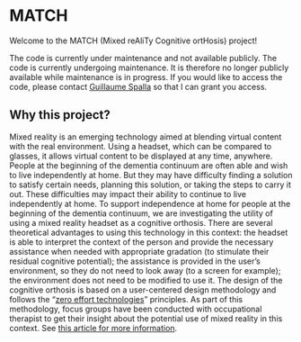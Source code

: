 # MATCH

Welcome to the MATCH (Mixed reAliTy Cognitive ortHosis) project!

The code is currently under maintenance and not available publicly. The code is currently undergoing maintenance. It is therefore no longer publicly available while maintenance is in progress. If you would like to access the code, please contact [Guillaume Spalla](mailto:guillaume.spalla@usherbrooke.ca?subject=[GitHub]%20MATCH) so that I can grant you access.

## Why this project?
Mixed reality is an emerging technology aimed at blending virtual content with the real environment. Using a headset, which can be compared to glasses, it allows virtual content to be displayed at any time, anywhere.
People at the beginning of the dementia continuum are often able and wish to live independently at home. But they may have difficulty finding a solution to satisfy certain needs, planning this solution, or taking the steps to carry it out. These difficulties may impact their ability to continue to live independently at home.
To support independence at home for people at the beginning of the dementia continuum, we are investigating the utility of using a mixed reality headset as a cognitive orthosis. There are several theoretical advantages to using this technology in this context: the headset is able to interpret the context of the person and provide the necessary assistance when needed with appropriate gradation (to stimulate their residual cognitive potential); the assistance is provided in the user’s environment, so they do not need to look away (to a screen for example); the environment does not need to be modified to use it. The design of the cognitive orthosis is based on a user-centered design methodology and follows the “[zero effort technologies](https://www.morganclaypool.com/doi/abs/10.2200/S00826ED2V01Y201802ARH012)” principles.
As part of this methodology, focus groups have been conducted with occupational therapist to get their insight about the potential use of mixed reality in this context. See [this article for more information](https://rehab.jmir.org/2022/3/e34983).

<!--## Literature related to the project
We have developed this project as part of my PhD project.-->
